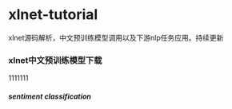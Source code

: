 # xlnet-tutorial
xlnet源码解析，中文预训练模型调用以及下游nlp任务应用。持续更新

### xlnet中文预训练模型下载
1111111


##### sentiment classification